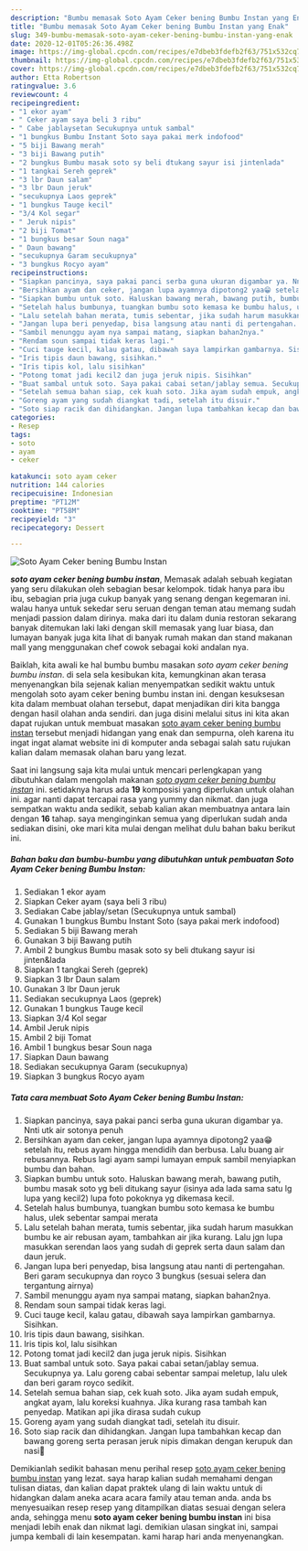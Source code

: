 ```yaml
---
description: "Bumbu memasak Soto Ayam Ceker bening Bumbu Instan yang Enak"
title: "Bumbu memasak Soto Ayam Ceker bening Bumbu Instan yang Enak"
slug: 349-bumbu-memasak-soto-ayam-ceker-bening-bumbu-instan-yang-enak
date: 2020-12-01T05:26:36.498Z
image: https://img-global.cpcdn.com/recipes/e7dbeb3fdefb2f63/751x532cq70/soto-ayam-ceker-bening-bumbu-instan-foto-resep-utama.jpg
thumbnail: https://img-global.cpcdn.com/recipes/e7dbeb3fdefb2f63/751x532cq70/soto-ayam-ceker-bening-bumbu-instan-foto-resep-utama.jpg
cover: https://img-global.cpcdn.com/recipes/e7dbeb3fdefb2f63/751x532cq70/soto-ayam-ceker-bening-bumbu-instan-foto-resep-utama.jpg
author: Etta Robertson
ratingvalue: 3.6
reviewcount: 4
recipeingredient:
- "1 ekor ayam"
- " Ceker ayam saya beli 3 ribu"
- " Cabe jablaysetan Secukupnya untuk sambal"
- "1 bungkus Bumbu Instant Soto saya pakai merk indofood"
- "5 biji Bawang merah"
- "3 biji Bawang putih"
- "2 bungkus Bumbu masak soto sy beli dtukang sayur isi jintenlada"
- "1 tangkai Sereh geprek"
- "3 lbr Daun salam"
- "3 lbr Daun jeruk"
- "secukupnya Laos geprek"
- "1 bungkus Tauge kecil"
- "3/4 Kol segar"
- " Jeruk nipis"
- "2 biji Tomat"
- "1 bungkus besar Soun naga"
- " Daun bawang"
- "secukupnya Garam secukupnya"
- "3 bungkus Rocyo ayam"
recipeinstructions:
- "Siapkan pancinya, saya pakai panci serba guna ukuran digambar ya. Nnti utk air sotonya penuh"
- "Bersihkan ayam dan ceker, jangan lupa ayamnya dipotong2 yaa😁 setelah itu, rebus ayam hingga mendidih dan berbusa. Lalu buang air rebusannya. Rebus lagi ayam sampi lumayan empuk sambil menyiapkan bumbu dan bahan."
- "Siapkan bumbu untuk soto. Haluskan bawang merah, bawang putih, bumbu masak soto yg beli ditukang sayur (isinya ada lada sama satu lg lupa yang kecil2) lupa foto pokoknya yg dikemasa kecil."
- "Setelah halus bumbunya, tuangkan bumbu soto kemasa ke bumbu halus, ulek sebentar sampai merata"
- "Lalu setelah bahan merata, tumis sebentar, jika sudah harum masukkan bumbu ke air rebusan ayam, tambahkan air jika kurang. Lalu jgn lupa masukkan serendan laos yang sudah di geprek serta daun salam dan daun jeruk."
- "Jangan lupa beri penyedap, bisa langsung atau nanti di pertengahan. Beri garam secukupnya dan royco 3 bungkus (sesuai selera dan tergantung airnya)"
- "Sambil menunggu ayam nya sampai matang, siapkan bahan2nya."
- "Rendam soun sampai tidak keras lagi."
- "Cuci tauge kecil, kalau gatau, dibawah saya lampirkan gambarnya. Sisihkan."
- "Iris tipis daun bawang, sisihkan."
- "Iris tipis kol, lalu sisihkan"
- "Potong tomat jadi kecil2 dan juga jeruk nipis. Sisihkan"
- "Buat sambal untuk soto. Saya pakai cabai setan/jablay semua. Secukupnya ya. Lalu goreng cabai sebentar sampai meletup, lalu ulek dan beri garam royco sedikit."
- "Setelah semua bahan siap, cek kuah soto. Jika ayam sudah empuk, angkat ayam, lalu koreksi kuahnya. Jika kurang rasa tambah kan penyedap. Matikan api jika dirasa sudah cukup"
- "Goreng ayam yang sudah diangkat tadi, setelah itu disuir."
- "Soto siap racik dan dihidangkan. Jangan lupa tambahkan kecap dan bawang goreng serta perasan jeruk nipis dimakan dengan kerupuk dan nasi🤤"
categories:
- Resep
tags:
- soto
- ayam
- ceker

katakunci: soto ayam ceker 
nutrition: 144 calories
recipecuisine: Indonesian
preptime: "PT12M"
cooktime: "PT58M"
recipeyield: "3"
recipecategory: Dessert

---
```



![Soto Ayam Ceker bening Bumbu Instan](https://img-global.cpcdn.com/recipes/e7dbeb3fdefb2f63/751x532cq70/soto-ayam-ceker-bening-bumbu-instan-foto-resep-utama.jpg)

<b><i>soto ayam ceker bening bumbu instan</i></b>, Memasak adalah sebuah kegiatan yang seru dilakukan oleh sebagian besar kelompok. tidak hanya para ibu ibu, sebagian pria juga cukup banyak yang senang dengan kegemaran ini. walau hanya untuk sekedar seru seruan dengan teman atau memang sudah menjadi passion dalam dirinya. maka dari itu dalam dunia restoran sekarang banyak ditemukan laki laki dengan skill memasak yang luar biasa, dan lumayan banyak juga kita lihat di banyak rumah makan dan stand makanan mall yang menggunakan chef cowok sebagai koki andalan nya.

Baiklah, kita awali ke hal bumbu bumbu masakan <i>soto ayam ceker bening bumbu instan</i>. di sela sela kesibukan kita, kemungkinan akan terasa menyenangkan bila sejenak kalian menyempatkan sedikit waktu untuk mengolah soto ayam ceker bening bumbu instan ini. dengan kesuksesan kita dalam membuat olahan tersebut, dapat menjadikan diri kita bangga dengan hasil olahan anda sendiri. dan juga disini melalui situs ini kita akan dapat rujukan untuk membuat masakan <u>soto ayam ceker bening bumbu instan</u> tersebut menjadi hidangan yang enak dan sempurna, oleh karena itu ingat ingat alamat website ini di komputer anda sebagai salah satu rujukan kalian dalam memasak olahan baru yang lezat.




Saat ini langsung saja kita mulai untuk mencari perlengkapan yang dibutuhkan dalam mengolah makanan <u><i>soto ayam ceker bening bumbu instan</i></u> ini. setidaknya harus ada <b>19</b> komposisi yang diperlukan untuk olahan ini. agar nanti dapat tercapai rasa yang yummy dan nikmat. dan juga sempatkan waktu anda sedikit, sebab kalian akan membuatnya antara lain dengan <b>16</b> tahap. saya menginginkan semua yang diperlukan sudah anda sediakan disini, oke mari kita mulai dengan melihat dulu bahan baku berikut ini.

<!--inarticleads1-->

##### Bahan baku dan bumbu-bumbu yang dibutuhkan untuk pembuatan Soto Ayam Ceker bening Bumbu Instan:

1. Sediakan 1 ekor ayam
1. Siapkan  Ceker ayam (saya beli 3 ribu)
1. Sediakan  Cabe jablay/setan (Secukupnya untuk sambal)
1. Gunakan 1 bungkus Bumbu Instant Soto (saya pakai merk indofood)
1. Sediakan 5 biji Bawang merah
1. Gunakan 3 biji Bawang putih
1. Ambil 2 bungkus Bumbu masak soto sy beli dtukang sayur isi jinten&amp;lada
1. Siapkan 1 tangkai Sereh (geprek)
1. Siapkan 3 lbr Daun salam
1. Gunakan 3 lbr Daun jeruk
1. Sediakan secukupnya Laos (geprek)
1. Gunakan 1 bungkus Tauge kecil
1. Siapkan 3/4 Kol segar
1. Ambil  Jeruk nipis
1. Ambil 2 biji Tomat
1. Ambil 1 bungkus besar Soun naga
1. Siapkan  Daun bawang
1. Sediakan secukupnya Garam (secukupnya)
1. Siapkan 3 bungkus Rocyo ayam




<!--inarticleads2-->

##### Tata cara membuat Soto Ayam Ceker bening Bumbu Instan:

1. Siapkan pancinya, saya pakai panci serba guna ukuran digambar ya. Nnti utk air sotonya penuh
1. Bersihkan ayam dan ceker, jangan lupa ayamnya dipotong2 yaa😁 setelah itu, rebus ayam hingga mendidih dan berbusa. Lalu buang air rebusannya. Rebus lagi ayam sampi lumayan empuk sambil menyiapkan bumbu dan bahan.
1. Siapkan bumbu untuk soto. Haluskan bawang merah, bawang putih, bumbu masak soto yg beli ditukang sayur (isinya ada lada sama satu lg lupa yang kecil2) lupa foto pokoknya yg dikemasa kecil.
1. Setelah halus bumbunya, tuangkan bumbu soto kemasa ke bumbu halus, ulek sebentar sampai merata
1. Lalu setelah bahan merata, tumis sebentar, jika sudah harum masukkan bumbu ke air rebusan ayam, tambahkan air jika kurang. Lalu jgn lupa masukkan serendan laos yang sudah di geprek serta daun salam dan daun jeruk.
1. Jangan lupa beri penyedap, bisa langsung atau nanti di pertengahan. Beri garam secukupnya dan royco 3 bungkus (sesuai selera dan tergantung airnya)
1. Sambil menunggu ayam nya sampai matang, siapkan bahan2nya.
1. Rendam soun sampai tidak keras lagi.
1. Cuci tauge kecil, kalau gatau, dibawah saya lampirkan gambarnya. Sisihkan.
1. Iris tipis daun bawang, sisihkan.
1. Iris tipis kol, lalu sisihkan
1. Potong tomat jadi kecil2 dan juga jeruk nipis. Sisihkan
1. Buat sambal untuk soto. Saya pakai cabai setan/jablay semua. Secukupnya ya. Lalu goreng cabai sebentar sampai meletup, lalu ulek dan beri garam royco sedikit.
1. Setelah semua bahan siap, cek kuah soto. Jika ayam sudah empuk, angkat ayam, lalu koreksi kuahnya. Jika kurang rasa tambah kan penyedap. Matikan api jika dirasa sudah cukup
1. Goreng ayam yang sudah diangkat tadi, setelah itu disuir.
1. Soto siap racik dan dihidangkan. Jangan lupa tambahkan kecap dan bawang goreng serta perasan jeruk nipis dimakan dengan kerupuk dan nasi🤤




Demikianlah sedikit bahasan menu perihal resep <u>soto ayam ceker bening bumbu instan</u> yang lezat. saya harap kalian sudah memahami dengan tulisan diatas, dan kalian dapat praktek ulang di lain waktu untuk di hidangkan dalam aneka acara acara family atau teman anda. anda bs menyesuaikan resep resep yang ditampilkan diatas sesuai dengan selera anda, sehingga menu <b>soto ayam ceker bening bumbu instan</b> ini bisa menjadi lebih enak dan nikmat lagi. demikian ulasan singkat ini, sampai jumpa kembali di lain kesempatan. kami harap hari anda menyenangkan.
